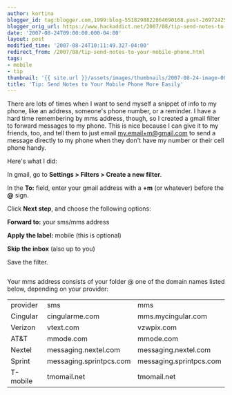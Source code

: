 ```yaml
---
author: kortina
blogger_id: tag:blogger.com,1999:blog-5518298822864690168.post-26972425018801545
blogger_orig_url: https://www.hackaddict.net/2007/08/tip-send-notes-to-your-mobile-phone.html
date: '2007-08-24T09:00:00.000-04:00'
layout: post
modified_time: '2007-08-24T10:11:49.327-04:00'
redirect_from: /2007/08/tip-send-notes-to-your-mobile-phone.html
tags:
- mobile
- tip
thumbnail: '{{ site.url }}/assets/images/thumbnails/2007-08-24-image-0000.png'
title: 'Tip: Send Notes to Your Mobile Phone More Easily'
---
```


There are lots of times when I want to send myself a snippet of info to my phone, like an address, someone's phone number, or a reminder.  I have a hard time remembering by mms address, though, so I created a gmail filter to forward messages to my phone.  This is nice because I can give it to my friends, too, and tell them to just email my.email+m@gmail.com to send a message directly to my phone when they don't have my number or their cell phone handy.



Here's what I did:



In gmail, go to <b>Settings &gt; Filters &gt; Create a new filter</b>.



In the <b>To:</b> field, enter your gmail address with a <b>+m</b> (or whatever) before the <b>@</b> sign. 



Click <b>Next step</b>, and choose the following options:

<b>Forward to:</b> your sms/mms address

<b>Apply the label:</b> mobile (this is optional)

<b>Skip the inbox</b> (also up to you)



Save the filter.



<img alt="" border="0" id="BLOGGER_PHOTO_ID_5098336346298786530" src="{{ site.url }}/assets/images/posts/2007-08-24-image-0000.png" style="margin: 0px auto 10px; display: block; text-align: center; "/>



Your mms address consists of your folder @ one of the domain names listed below, depending on your provider:



<table><tbody><tr><td>provider</td><td>sms</td><td>mms</td></tr><tr><td>Cingular</td><td>cingularme.com</td><td>mms.mycingular.com</td></tr><tr><td>Verizon</td><td>vtext.com</td><td>vzwpix.com</td></tr><tr><td>AT&amp;T</td><td>mmode.com</td><td>mmode.com</td></tr><tr><td>Nextel</td><td>messaging.nextel.com</td><td>messaging.nextel.com</td></tr><tr><td>Sprint</td><td>messaging.sprintpcs.com</td><td>messaging.sprintpcs.com</td></tr><tr><td>T-mobile</td><td>tmomail.net</td><td>tmomail.net</td></tr></tbody></table>